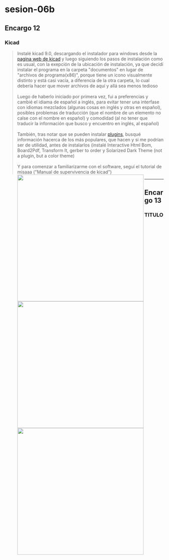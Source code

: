 # sesion-06b
>
## Encargo 12
### Kicad
> Instalé kicad 9.0, descargando el instalador para windows desde la [pagina web de kicad](https://www.kicad.org/) y luego siguiendo los pasos de instalación como es usual, con la exepción de la ubicación de instalación, ya que decidí instalar el programa en la carpeta "documentos" en lugar de "archivos de programa(x86)", porque tiene un icono visualmente distinto y está casi vacía, a diferencia de la otra carpeta, lo cual debería hacer que mover archivos de aquí y allá sea menos tedioso <br/><br/>
> Luego de haberlo iniciado por primera vez, fui a preferencias y cambié el idiama de español a inglés, para evitar tener una interfase con idiomas mezclados (algunas cosas en inglés y otras en español), posibles problemas de traducción (que el nombre de un elemento no calse con el nombre en español) y comodidad (al no tener que traducir la información que busco y encuentro en inglés, al español) <br/><br/>
> También, tras notar que se pueden instalar [plugins](https://youtu.be/LB4SqPW2E0c?si=hg1W7cy8FF33NNm1), busqué información hacerca de los más populares, que hacen y si me podrían ser de utilidad, antes de instalarlos (instalé Interactive Html Bom, Board2Pdf, Transform It, gerber to order y Solarized Dark Theme (not a plugin, but a color theme) <br/><br/>
> Y para comenzar a familiarizarme con el software, seguí el tutorial de misaaa ("Manual de supervivencia de kicad")
> <img align="left" src="" width=400> <img align="left" src="" width=400> <img align="left" src="" width=400>
> 
>
-----------------------------------------------------------------------------------------------------------
## Encargo 13
### TITULO
>
>
